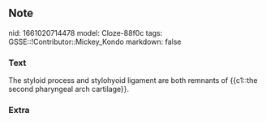 ## Note
nid: 1661020714478
model: Cloze-88f0c
tags: GSSE::!Contributor::Mickey_Kondo
markdown: false

### Text
The styloid process and stylohyoid ligament are both remnants of {{c1::the second pharyngeal arch cartilage}}.

### Extra

